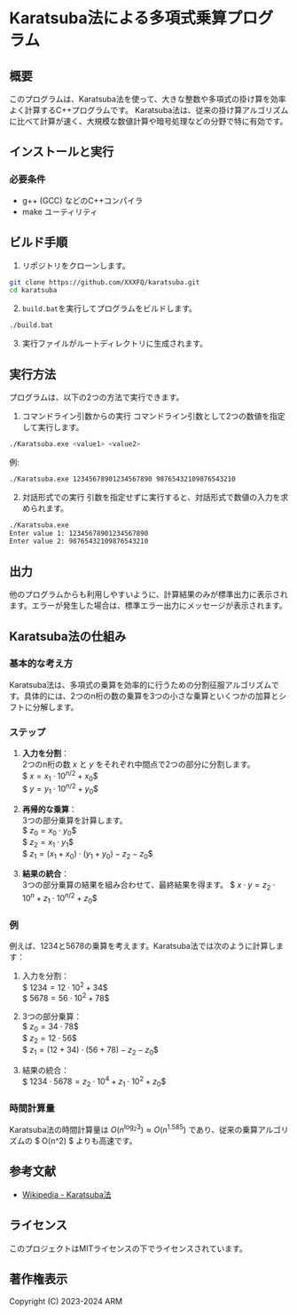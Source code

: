 # Karatsuba法による多項式乗算プログラム

## 概要

このプログラムは、Karatsuba法を使って、大きな整数や多項式の掛け算を効率よく計算するC++プログラムです。
Karatsuba法は、従来の掛け算アルゴリズムに比べて計算が速く、大規模な数値計算や暗号処理などの分野で特に有効です。

## インストールと実行
### 必要条件

* g++ (GCC) などのC++コンパイラ
* make ユーティリティ

## ビルド手順

1. リポジトリをクローンします。
```sh
git clone https://github.com/XXXFQ/karatsuba.git
cd karatsuba
```

2. `build.bat`を実行してプログラムをビルドします。
```sh
./build.bat
```

3. 実行ファイルがルートディレクトリに生成されます。

## 実行方法
プログラムは、以下の2つの方法で実行できます。

1. コマンドライン引数からの実行
コマンドライン引数として2つの数値を指定して実行します。
```sh
./Karatsuba.exe <value1> <value2>
```

例:
```sh
./Karatsuba.exe 12345678901234567890 98765432109876543210
```

2. 対話形式での実行
引数を指定せずに実行すると、対話形式で数値の入力を求められます。
```sh
./Karatsuba.exe
Enter value 1: 12345678901234567890
Enter value 2: 98765432109876543210
```

## 出力
他のプログラムからも利用しやすいように、計算結果のみが標準出力に表示されます。エラーが発生した場合は、標準エラー出力にメッセージが表示されます。

## Karatsuba法の仕組み

### 基本的な考え方

Karatsuba法は、多項式の乗算を効率的に行うための分割征服アルゴリズムです。具体的には、2つのn桁の数の乗算を3つの小さな乗算といくつかの加算とシフトに分解します。

### ステップ

1. **入力を分割**：     
   2つのn桁の数 $x$ と $y$ をそれぞれ中間点で2つの部分に分割します。    
   $$\ x = x_1 \cdot 10^{n/2} + x_0 \$$  
   $$\ y = y_1 \cdot 10^{n/2} + y_0 \$$  

2. **再帰的な乗算**：   
   3つの部分乗算を計算します。  
   $$\ z_0 = x_0 \cdot y_0 \$$  
   $$\ z_2 = x_1 \cdot y_1 \$$  
   $$\ z_1 = (x_1 + x_0) \cdot (y_1 + y_0) - z_2 - z_0 \$$

3. **結果の統合**：  
   3つの部分乗算の結果を組み合わせて、最終結果を得ます。
   $$\ x \cdot y = z_2 \cdot 10^n + z_1 \cdot 10^{n/2} + z_0 \$$

### 例

例えば、1234と5678の乗算を考えます。Karatsuba法では次のように計算します：

1. 入力を分割：  
   $$\ 1234 = 12 \cdot 10^2 + 34 \$$  
   $$\ 5678 = 56 \cdot 10^2 + 78 \$$  

2. 3つの部分乗算：  
   $$\ z_0 = 34 \cdot 78 \$$  
   $$\ z_2 = 12 \cdot 56 \$$  
   $$\ z_1 = (12 + 34) \cdot (56 + 78) - z_2 - z_0 \$$

3. 結果の統合：  
   $$\ 1234 \cdot 5678 = z_2 \cdot 10^4 + z_1 \cdot 10^2 + z_0 \$$

### 時間計算量

Karatsuba法の時間計算量は $O(n^{\log_2 3}) \approx O(n^{1.585})$ であり、従来の乗算アルゴリズムの $ O(n^2) $ よりも高速です。

## 参考文献

- [Wikipedia - Karatsuba法](https://ja.wikipedia.org/wiki/%E3%82%AB%E3%83%A9%E3%83%84%E3%83%90%E6%B3%95)

## ライセンス

このプロジェクトはMITライセンスの下でライセンスされています。

## 著作権表示

Copyright (C) 2023-2024 ARM